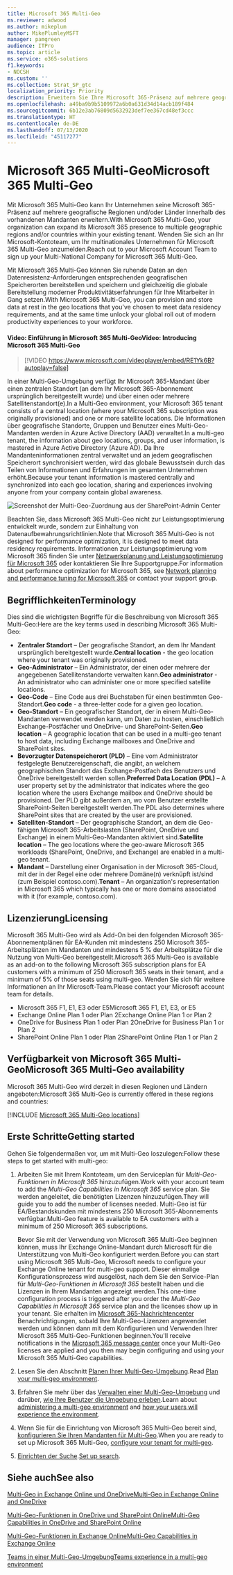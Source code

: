 ```yaml
---
title: Microsoft 365 Multi-Geo
ms.reviewer: adwood
ms.author: mikeplum
author: MikePlumleyMSFT
manager: pamgreen
audience: ITPro
ms.topic: article
ms.service: o365-solutions
f1.keywords:
- NOCSH
ms.custom: ''
ms.collection: Strat_SP_gtc
localization_priority: Priority
description: Erweitern Sie Ihre Microsoft 365-Präsenz auf mehrere geografische Regionen mit Microsoft 365 Multi-Geo.
ms.openlocfilehash: a49ba9b9b5109972a6b0a631d34d14acb189f484
ms.sourcegitcommit: 6b12e3ab76809d5632923def7ee367cd48ef3ccc
ms.translationtype: HT
ms.contentlocale: de-DE
ms.lasthandoff: 07/13/2020
ms.locfileid: "45117277"
---
```

# <a name="microsoft-365-multi-geo"></a><span data-ttu-id="ccee2-103">Microsoft 365 Multi-Geo</span><span class="sxs-lookup"><span data-stu-id="ccee2-103">Microsoft 365 Multi-Geo</span></span>

<span data-ttu-id="ccee2-104">Mit Microsoft 365 Multi-Geo kann Ihr Unternehmen seine Microsoft 365-Präsenz auf mehrere geografische Regionen und/oder Länder innerhalb des vorhandenen Mandanten erweitern.</span><span class="sxs-lookup"><span data-stu-id="ccee2-104">With Microsoft 365 Multi-Geo, your organization can expand its Microsoft 365 presence to multiple geographic regions and/or countries within your existing tenant.</span></span> <span data-ttu-id="ccee2-105">Wenden Sie sich an Ihr Microsoft-Kontoteam, um Ihr multinationales Unternehmen für Microsoft 365 Multi-Geo anzumelden.</span><span class="sxs-lookup"><span data-stu-id="ccee2-105">Reach out to your Microsoft Account Team to sign up your Multi-National Company for Microsoft 365 Multi-Geo.</span></span>
  
<span data-ttu-id="ccee2-106">Mit Microsoft 365 Multi-Geo können Sie ruhende Daten an den Datenresistenz-Anforderungen entsprechenden geografischen Speicherorten bereitstellen und speichern und gleichzeitig die globale Bereitstellung moderner Produktivitätserfahrungen für Ihre Mitarbeiter in Gang setzen.</span><span class="sxs-lookup"><span data-stu-id="ccee2-106">With Microsoft 365 Multi-Geo, you can provision and store data at rest in the geo locations that you've chosen to meet data residency requirements, and at the same time unlock your global roll out of modern productivity experiences to your workforce.</span></span>

#### <a name="video-introducing-microsoft-365-multi-geo"></a><span data-ttu-id="ccee2-107">Video: Einführung in Microsoft 365 Multi-Geo</span><span class="sxs-lookup"><span data-stu-id="ccee2-107">Video: Introducing Microsoft 365 Multi-Geo</span></span>

> [!VIDEO https://www.microsoft.com/videoplayer/embed/RE1Yk6B?autoplay=false]

<span data-ttu-id="ccee2-108">In einer Multi-Geo-Umgebung verfügt Ihr Microsoft 365-Mandant über einen zentralen Standort (an dem Ihr Microsoft 365-Abonnement ursprünglich bereitgestellt wurde) und über einen oder mehrere Satellitenstandort(e).</span><span class="sxs-lookup"><span data-stu-id="ccee2-108">In a Multi-Geo environment, your Microsoft 365 tenant consists of a central location (where your Microsoft 365 subscription was originally provisioned) and one or more satellite locations.</span></span> <span data-ttu-id="ccee2-109">Die Informationen über geografische Standorte, Gruppen und Benutzer eines Multi-Geo-Mandanten werden in Azure Active Directory (AAD) verwaltet.</span><span class="sxs-lookup"><span data-stu-id="ccee2-109">In a multi-geo tenant, the information about geo locations, groups, and user information, is mastered in Azure Active Directory (Azure AD).</span></span> <span data-ttu-id="ccee2-110">Da Ihre Mandanteninformationen zentral verwaltet und an jedem geografischen Speicherort synchronisiert werden, wird das globale Bewusstsein durch das Teilen von Informationen und Erfahrungen im gesamten Unternehmen erhöht.</span><span class="sxs-lookup"><span data-stu-id="ccee2-110">Because your tenant information is mastered centrally and synchronized into each geo location, sharing and experiences involving anyone from your company contain global awareness.</span></span>

![Screenshot der Multi-Geo-Zuordnung aus der SharePoint-Admin Center](media/multi-geo-world-map.png)

<span data-ttu-id="ccee2-112">Beachten Sie, dass Microsoft 365 Multi-Geo nicht zur Leistungsoptimierung entwickelt wurde, sondern zur Einhaltung von Datenaufbewahrungsrichtlinien.</span><span class="sxs-lookup"><span data-stu-id="ccee2-112">Note that Microsoft 365 Multi-Geo is not designed for performance optimization, it is designed to meet data residency requirements.</span></span> <span data-ttu-id="ccee2-113">Informationen zur Leistungsoptimierung vom Microsoft 365 finden Sie unter [Netzwerkplanung und Leistungsoptimierung für Microsoft 365](https://support.office.com/article/e5f1228c-da3c-4654-bf16-d163daee8848) oder kontaktieren Sie Ihre Supportgruppe.</span><span class="sxs-lookup"><span data-stu-id="ccee2-113">For information about performance optimization for Microsoft 365, see [Network planning and performance tuning for Microsoft 365](https://support.office.com/article/e5f1228c-da3c-4654-bf16-d163daee8848) or contact your support group.</span></span>

## <a name="terminology"></a><span data-ttu-id="ccee2-114">Begrifflichkeiten</span><span class="sxs-lookup"><span data-stu-id="ccee2-114">Terminology</span></span>

<span data-ttu-id="ccee2-115">Dies sind die wichtigsten Begriffe für die Beschreibung von Microsoft 365 Multi-Geo:</span><span class="sxs-lookup"><span data-stu-id="ccee2-115">Here are the key terms used in describing Microsoft 365 Multi-Geo:</span></span>

- <span data-ttu-id="ccee2-116">**Zentraler Standort** – Der geografische Standort, an dem Ihr Mandant ursprünglich bereitgestellt wurde.</span><span class="sxs-lookup"><span data-stu-id="ccee2-116">**Central location** - the geo location where your tenant was originally provisioned.</span></span>
- <span data-ttu-id="ccee2-117">**Geo-Administrator** – Ein Administrator, der einen oder mehrere der angegebenen Satellitenstandorte verwalten kann.</span><span class="sxs-lookup"><span data-stu-id="ccee2-117">**Geo administrator** - An administrator who can administer one or more specified satellite locations.</span></span>
- <span data-ttu-id="ccee2-118">**Geo-Code** – Eine Code aus drei Buchstaben für einen bestimmten Geo-Standort.</span><span class="sxs-lookup"><span data-stu-id="ccee2-118">**Geo code** - a three-letter code for a given geo location.</span></span>
- <span data-ttu-id="ccee2-119">**Geo-Standort** – Ein geografischer Standort, der in einem Multi-Geo-Mandanten verwendet werden kann, um Daten zu hosten, einschließlich Exchange-Postfächer und OneDrive- und SharePoint-Seiten.</span><span class="sxs-lookup"><span data-stu-id="ccee2-119">**Geo location** – A geographic location that can be used in a multi-geo tenant to host data, including Exchange mailboxes and OneDrive and SharePoint sites.</span></span>
- <span data-ttu-id="ccee2-120">**Bevorzugter Datenspeicherort (PLD)** – Eine vom Administrator festgelegte Benutzereigenschaft, die angibt, an welchem geographischen Standort das Exchange-Postfach des Benutzers und OneDrive bereitgestellt werden sollen.</span><span class="sxs-lookup"><span data-stu-id="ccee2-120">**Preferred Data Location (PDL)** – A user property set by the administrator that indicates where the geo location where the users Exchange mailbox and OneDrive should be provisioned.</span></span> <span data-ttu-id="ccee2-121">Der PLD gibt außerdem an, wo vom Benutzer erstellte SharePoint-Seiten bereitgestellt werden.</span><span class="sxs-lookup"><span data-stu-id="ccee2-121">The PDL also determines where SharePoint sites that are created by the user are provisioned.</span></span>
- <span data-ttu-id="ccee2-122">**Satelliten-Standort** – Der geographische Standort, an dem die Geo-fähigen Microsoft 365-Arbeitslasten (SharePoint, OneDrive und Exchange) in einem Multi-Geo-Mandanten aktiviert sind.</span><span class="sxs-lookup"><span data-stu-id="ccee2-122">**Satellite location** – The geo locations where the geo-aware Microsoft 365 workloads (SharePoint, OneDrive, and Exchange) are enabled in a multi-geo tenant.</span></span>
- <span data-ttu-id="ccee2-123">**Mandant** – Darstellung einer Organisation in der Microsoft 365-Cloud, mit der in der Regel eine oder mehrere Domäne(n) verknüpft ist/sind (zum Beispiel contoso.com).</span><span class="sxs-lookup"><span data-stu-id="ccee2-123">**Tenant** – An organization's representation in Microsoft 365 which typically has one or more domains associated with it (for example, contoso.com).</span></span>

## <a name="licensing"></a><span data-ttu-id="ccee2-124">Lizenzierung</span><span class="sxs-lookup"><span data-stu-id="ccee2-124">Licensing</span></span>

<span data-ttu-id="ccee2-125">Microsoft 365 Multi-Geo wird als Add-On bei den folgenden Microsoft 365-Abonnementplänen für EA-Kunden mit mindestens 250 Microsoft 365-Arbeitsplätzen im Mandanten und mindestens 5 % der Arbeitsplätze für die Nutzung von Multi-Geo bereitgestellt.</span><span class="sxs-lookup"><span data-stu-id="ccee2-125">Microsoft 365 Multi-Geo is available as an add-on to the following Microsoft 365 subscription plans for EA customers with a minimum of 250 Microsoft 365 seats in their tenant, and a minimum of 5% of those seats using multi-geo.</span></span> <span data-ttu-id="ccee2-126">Wenden Sie sich für weitere Informationen an Ihr Microsoft-Team.</span><span class="sxs-lookup"><span data-stu-id="ccee2-126">Please contact your Microsoft account team for details.</span></span>

- <span data-ttu-id="ccee2-127">Microsoft 365 F1, E1, E3 oder E5</span><span class="sxs-lookup"><span data-stu-id="ccee2-127">Microsoft 365 F1, E1, E3, or E5</span></span>
- <span data-ttu-id="ccee2-128">Exchange Online Plan 1 oder Plan 2</span><span class="sxs-lookup"><span data-stu-id="ccee2-128">Exchange Online Plan 1 or Plan 2</span></span>
- <span data-ttu-id="ccee2-129">OneDrive for Business Plan 1 oder Plan 2</span><span class="sxs-lookup"><span data-stu-id="ccee2-129">OneDrive for Business Plan 1 or Plan 2</span></span>
- <span data-ttu-id="ccee2-130">SharePoint Online Plan 1 oder Plan 2</span><span class="sxs-lookup"><span data-stu-id="ccee2-130">SharePoint Online Plan 1 or Plan 2</span></span>

## <a name="microsoft-365-multi-geo-availability"></a><span data-ttu-id="ccee2-131">Verfügbarkeit von Microsoft 365 Multi-Geo</span><span class="sxs-lookup"><span data-stu-id="ccee2-131">Microsoft 365 Multi-Geo availability</span></span>

<span data-ttu-id="ccee2-132">Microsoft 365 Multi-Geo wird derzeit in diesen Regionen und Ländern angeboten:</span><span class="sxs-lookup"><span data-stu-id="ccee2-132">Microsoft 365 Multi-Geo is currently offered in these regions and countries:</span></span>

[!INCLUDE [Microsoft 365 Multi-Geo locations](includes/office-365-multi-geo-locations.md)]

## <a name="getting-started"></a><span data-ttu-id="ccee2-133">Erste Schritte</span><span class="sxs-lookup"><span data-stu-id="ccee2-133">Getting started</span></span>

<span data-ttu-id="ccee2-134">Gehen Sie folgendermaßen vor, um mit Multi-Geo loszulegen:</span><span class="sxs-lookup"><span data-stu-id="ccee2-134">Follow these steps to get started with multi-geo:</span></span>

1. <span data-ttu-id="ccee2-135">Arbeiten Sie mit Ihrem Kontoteam, um den Serviceplan für _Multi-Geo-Funktionen in Microsoft 365_ hinzuzufügen.</span><span class="sxs-lookup"><span data-stu-id="ccee2-135">Work with your account team to add the _Multi-Geo Capabilities in Microsoft 365_ service plan.</span></span> <span data-ttu-id="ccee2-136">Sie werden angeleitet, die benötigten Lizenzen hinzuzufügen.</span><span class="sxs-lookup"><span data-stu-id="ccee2-136">They will guide you to add the number of licenses needed.</span></span> <span data-ttu-id="ccee2-137">Multi-Geo ist für EA/Bestandskunden mit mindestens 250 Microsoft 365-Abonnements verfügbar.</span><span class="sxs-lookup"><span data-stu-id="ccee2-137">Multi-Geo feature is available to EA customers with a minimum of 250 Microsoft 365 subscriptions.</span></span>

   <span data-ttu-id="ccee2-138">Bevor Sie mit der Verwendung von Microsoft 365 Multi-Geo beginnen können, muss Ihr Exchange Online-Mandant durch Microsoft für die Unterstützung von Multi-Geo konfiguriert werden.</span><span class="sxs-lookup"><span data-stu-id="ccee2-138">Before you can start using Microsoft 365 Multi-Geo, Microsoft needs to configure your Exchange Online tenant for multi-geo support.</span></span> <span data-ttu-id="ccee2-139">Dieser einmalige Konfigurationsprozess wird ausgelöst, nach dem Sie den Service-Plan für *Multi-Geo-Funktionen in Microsoft 365* bestellt haben und die Lizenzen in Ihrem Mandanten angezeigt werden.</span><span class="sxs-lookup"><span data-stu-id="ccee2-139">This one-time configuration process is triggered after you order the *Multi-Geo Capabilities in Microsoft 365* service plan and the licenses show up in your tenant.</span></span> <span data-ttu-id="ccee2-140">Sie erhalten im [Microsoft 365-Nachrichtencenter](https://support.office.com/article/38FB3333-BFCC-4340-A37B-DEDA509C2093) Benachrichtigungen, sobald Ihre Multi-Geo-Lizenzen angewendet werden und können dann mit dem Konfigurieren und Verwenden Ihrer Microsoft 365 Multi-Geo-Funktionen beginnen.</span><span class="sxs-lookup"><span data-stu-id="ccee2-140">You'll receive notifications in the [Microsoft 365 message center](https://support.office.com/article/38FB3333-BFCC-4340-A37B-DEDA509C2093) once your Multi-Geo licenses are applied and you then may begin configuring and using your Microsoft 365 Multi-Geo capabilities.</span></span>

2. <span data-ttu-id="ccee2-141">Lesen Sie den Abschnitt [Planen Ihrer Multi-Geo-Umgebung](plan-for-multi-geo.md).</span><span class="sxs-lookup"><span data-stu-id="ccee2-141">Read [Plan your multi-geo environment](plan-for-multi-geo.md).</span></span>

3. <span data-ttu-id="ccee2-142">Erfahren Sie mehr über das [Verwalten einer Multi-Geo-Umgebung](administering-a-multi-geo-environment.md) und darüber, [wie Ihre Benutzer die Umgebung erleben](multi-geo-user-experience.md).</span><span class="sxs-lookup"><span data-stu-id="ccee2-142">Learn about [administering a multi-geo environment](administering-a-multi-geo-environment.md) and [how your users will experience the environment](multi-geo-user-experience.md).</span></span>

4. <span data-ttu-id="ccee2-143">Wenn Sie für die Einrichtung von Microsoft 365 Multi-Geo bereit sind, [konfigurieren Sie Ihren Mandanten für Multi-Geo](multi-geo-tenant-configuration.md).</span><span class="sxs-lookup"><span data-stu-id="ccee2-143">When you are ready to set up Microsoft 365 Multi-Geo, [configure your tenant for multi-geo](multi-geo-tenant-configuration.md).</span></span>

5. <span data-ttu-id="ccee2-144">[Einrichten der Suche](configure-search-for-multi-geo.md).</span><span class="sxs-lookup"><span data-stu-id="ccee2-144">[Set up search](configure-search-for-multi-geo.md).</span></span>

## <a name="see-also"></a><span data-ttu-id="ccee2-145">Siehe auch</span><span class="sxs-lookup"><span data-stu-id="ccee2-145">See also</span></span>

[<span data-ttu-id="ccee2-146">Multi-Geo in Exchange Online und OneDrive</span><span class="sxs-lookup"><span data-stu-id="ccee2-146">Multi-Geo in Exchange Online and OneDrive</span></span>](https://Aka.ms/GoMultiGeo)

[<span data-ttu-id="ccee2-147">Multi-Geo-Funktionen in OneDrive und SharePoint Online</span><span class="sxs-lookup"><span data-stu-id="ccee2-147">Multi-Geo Capabilities in OneDrive and SharePoint Online</span></span>](https://docs.microsoft.com/office365/enterprise/multi-geo-capabilities-in-onedrive-and-sharepoint-online-in-office-365)

[<span data-ttu-id="ccee2-148">Multi-Geo-Funktionen in Exchange Online</span><span class="sxs-lookup"><span data-stu-id="ccee2-148">Multi-Geo Capabilities in Exchange Online</span></span>](https://docs.microsoft.com/office365/enterprise/multi-geo-capabilities-in-exchange-online)

[<span data-ttu-id="ccee2-149">Teams in einer Multi-Geo-Umgebung</span><span class="sxs-lookup"><span data-stu-id="ccee2-149">Teams experience in a multi-geo environment</span></span>](https://docs.microsoft.com/microsoftteams/teams-experience-o365odb-spo-multi-geo)
